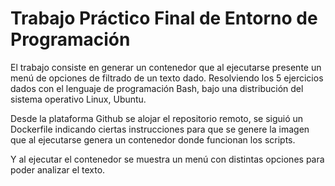 # Trabajo Práctico Final de Entorno de Programación


El trabajo consiste en generar un contenedor que al ejecutarse presente un menú de opciones de filtrado de un texto dado.
Resolviendo los  5 ejercicios dados con el lenguaje de programación Bash, bajo una distribución del sistema operativo Linux, Ubuntu.

Desde la plataforma Github se alojar el repositorio remoto, se siguió un Dockerfile indicando ciertas instrucciones para
que se genere la imagen que al ejecutarse genera un contenedor donde funcionan los scripts.

Y al ejecutar el contenedor se muestra un menú con distintas opciones para poder analizar el texto.


